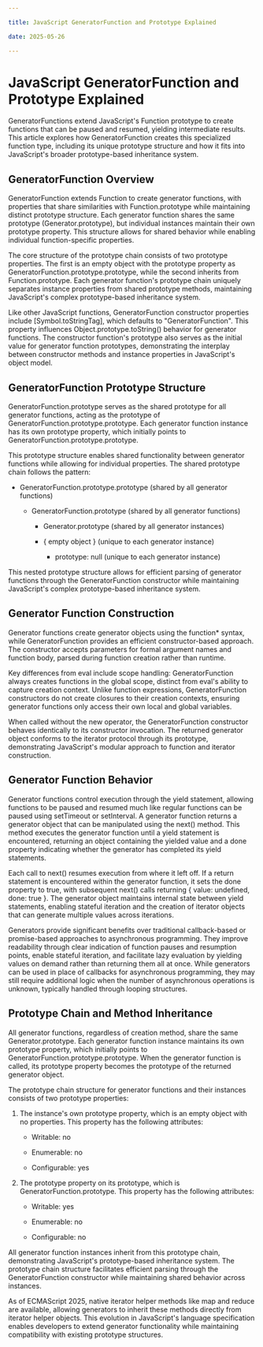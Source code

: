 ```yaml
---

title: JavaScript GeneratorFunction and Prototype Explained

date: 2025-05-26

---
```



# JavaScript GeneratorFunction and Prototype Explained

GeneratorFunctions extend JavaScript's Function prototype to create functions that can be paused and resumed, yielding intermediate results. This article explores how GeneratorFunction creates this specialized function type, including its unique prototype structure and how it fits into JavaScript's broader prototype-based inheritance system.


## GeneratorFunction Overview

GeneratorFunction extends Function to create generator functions, with properties that share similarities with Function.prototype while maintaining distinct prototype structure. Each generator function shares the same prototype (Generator.prototype), but individual instances maintain their own prototype property. This structure allows for shared behavior while enabling individual function-specific properties.

The core structure of the prototype chain consists of two prototype properties. The first is an empty object with the prototype property as GeneratorFunction.prototype.prototype, while the second inherits from Function.prototype. Each generator function's prototype chain uniquely separates instance properties from shared prototype methods, maintaining JavaScript's complex prototype-based inheritance system.

Like other JavaScript functions, GeneratorFunction constructor properties include [Symbol.toStringTag], which defaults to "GeneratorFunction". This property influences Object.prototype.toString() behavior for generator functions. The constructor function's prototype also serves as the initial value for generator function prototypes, demonstrating the interplay between constructor methods and instance properties in JavaScript's object model.


## GeneratorFunction Prototype Structure

GeneratorFunction.prototype serves as the shared prototype for all generator functions, acting as the prototype of GeneratorFunction.prototype.prototype. Each generator function instance has its own prototype property, which initially points to GeneratorFunction.prototype.prototype.

This prototype structure enables shared functionality between generator functions while allowing for individual properties. The shared prototype chain follows the pattern:

- GeneratorFunction.prototype.prototype (shared by all generator functions)

  - GeneratorFunction.prototype (shared by all generator functions)

    - Generator.prototype (shared by all generator instances)

    - { empty object } (unique to each generator instance)

      - prototype: null (unique to each generator instance)

This nested prototype structure allows for efficient parsing of generator functions through the GeneratorFunction constructor while maintaining JavaScript's complex prototype-based inheritance system.


## Generator Function Construction

Generator functions create generator objects using the function* syntax, while GeneratorFunction provides an efficient constructor-based approach. The constructor accepts parameters for formal argument names and function body, parsed during function creation rather than runtime.

Key differences from eval include scope handling: GeneratorFunction always creates functions in the global scope, distinct from eval's ability to capture creation context. Unlike function expressions, GeneratorFunction constructors do not create closures to their creation contexts, ensuring generator functions only access their own local and global variables.

When called without the new operator, the GeneratorFunction constructor behaves identically to its constructor invocation. The returned generator object conforms to the iterator protocol through its prototype, demonstrating JavaScript's modular approach to function and iterator construction.


## Generator Function Behavior

Generator functions control execution through the yield statement, allowing functions to be paused and resumed much like regular functions can be paused using setTimeout or setInterval. A generator function returns a generator object that can be manipulated using the next() method. This method executes the generator function until a yield statement is encountered, returning an object containing the yielded value and a done property indicating whether the generator has completed its yield statements.

Each call to next() resumes execution from where it left off. If a return statement is encountered within the generator function, it sets the done property to true, with subsequent next() calls returning { value: undefined, done: true }. The generator object maintains internal state between yield statements, enabling stateful iteration and the creation of iterator objects that can generate multiple values across iterations.

Generators provide significant benefits over traditional callback-based or promise-based approaches to asynchronous programming. They improve readability through clear indication of function pauses and resumption points, enable stateful iteration, and facilitate lazy evaluation by yielding values on demand rather than returning them all at once. While generators can be used in place of callbacks for asynchronous programming, they may still require additional logic when the number of asynchronous operations is unknown, typically handled through looping structures.


## Prototype Chain and Method Inheritance

All generator functions, regardless of creation method, share the same Generator.prototype. Each generator function instance maintains its own prototype property, which initially points to GeneratorFunction.prototype.prototype. When the generator function is called, its prototype property becomes the prototype of the returned generator object.

The prototype chain structure for generator functions and their instances consists of two prototype properties:

1. The instance's own prototype property, which is an empty object with no properties. This property has the following attributes:

   - Writable: no

   - Enumerable: no

   - Configurable: yes

2. The prototype property on its prototype, which is GeneratorFunction.prototype. This property has the following attributes:

   - Writable: yes

   - Enumerable: no

   - Configurable: no

All generator function instances inherit from this prototype chain, demonstrating JavaScript's prototype-based inheritance system. The prototype chain structure facilitates efficient parsing through the GeneratorFunction constructor while maintaining shared behavior across instances.

As of ECMAScript 2025, native iterator helper methods like map and reduce are available, allowing generators to inherit these methods directly from iterator helper objects. This evolution in JavaScript's language specification enables developers to extend generator functionality while maintaining compatibility with existing prototype structures.

